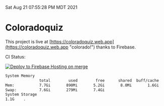 Sat Aug 21 07:55:28 PM MDT 2021

# Coloradoquiz


This project is live at [https://coloradoquiz.web.app](https://coloradoquiz.web.app "colorado!") thanks to Firebase.

CI Status: 

[![Deploy to Firebase Hosting on merge](https://github.com/teamkushal/coloradoquiz/actions/workflows/firebase-hosting-merge.yml/badge.svg)](https://github.com/teamkushal/coloradoquiz/actions/workflows/firebase-hosting-merge.yml)

```bash
System Memory
               total        used        free      shared  buff/cache   available
Mem:           7.7Gi       890Mi       5.2Gi       8.0Mi       1.6Gi       6.5Gi
Swap:          7.6Gi       279Mi       7.4Gi
System Storage
1.1G	.
```
